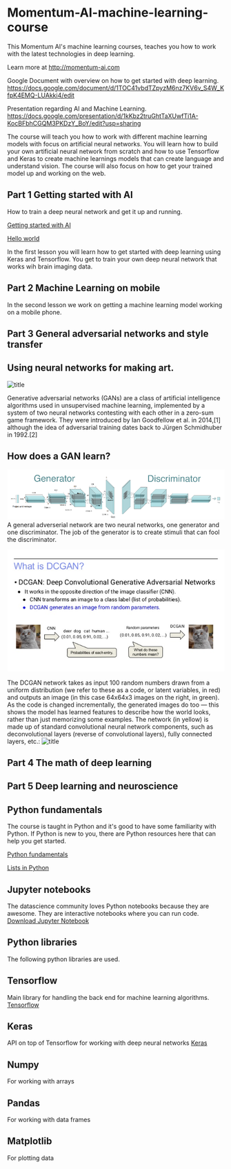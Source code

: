 # Momentum-AI-machine-learning-course
This Momentum AI's machine learning courses, teaches you how to work with the latest technologies in deep learning.

Learn more at http://momentum-ai.com

Google Document with overview on how to get started with deep learning.
https://docs.google.com/document/d/1TOC41vbdTZpyzM6nz7KV6v_S4W_KfpK4EMQ-LUAkki4/edit

Presentation regarding AI and Machine Learning.
https://docs.google.com/presentation/d/1kKbz2truGhtTaXUwfTi1A-KocBFbhCGQM3PKDzY_BoY/edit?usp=sharing

The course will teach you how to work with different machine learning models with focus on artificial neural networks.
You will learn how to build your own artificial neural network from scratch and how to use Tensorflow and Keras to create
machine learnings models that can create language and understand vision. The course will also focus on how to get your trained model up and working on the web.


## Part 1 Getting started with AI
How to train a deep neural network and get it up and running. 

[Getting started with AI](https://github.com/bcarlyle/Momentum-AI-machine-learning-course/blob/master/lesson1/Getting%20started%20with%20AI.ipynb)

[Hello world](https://github.com/bcarlyle/Momentum-AI-machine-learning-course/blob/master/lesson1/Hello%20world.ipynb)

In the first lesson you will learn how to get started with deep learning using Keras and Tensorflow. You get to train your own deep neural network that works wih brain imaging data. 

## Part 2 Machine Learning on mobile

In the second lesson we work on getting a machine learning model working on a mobile phone.

## Part 3 General adversarial networks and style transfer

## Using neural networks for making art. 

![title](lesson3/files/gans.png)

Generative adversarial networks (GANs) are a class of artificial intelligence algorithms used in unsupervised machine learning, implemented by a system of two neural networks contesting with each other in a zero-sum game framework. They were introduced by Ian Goodfellow et al. in 2014,[1] although the idea of adversarial training dates back to Jürgen Schmidhuber in 1992.[2]

## How does a GAN learn?
![title](lesson3/files/ganlearning.png)
A general adverserial network are two neural networks, one generator and one discriminator. The job of the generator is to create stimuli that can fool the discriminator.

![title](lesson3/files/dcgan.jpg)

The DCGAN network takes as input 100 random numbers drawn from a uniform distribution (we refer to these as a code, or latent variables, in red) 
and outputs an image (in this case 64x64x3 images on the right, in green). 
As the code is changed incrementally, the generated images do too — this shows the model 
has learned features to describe how the world looks, 
rather than just memorizing some examples.
The network (in yellow) is made up of standard convolutional neural network components, such as deconvolutional layers (reverse of convolutional layers), fully connected layers, etc.:
![title](files/gen_models_diag_1.svg)


## Part 4 The math of deep learning

## Part 5 Deep learning and neuroscience

## Python fundamentals
The course is taught in Python and it's good to have some familiarity with Python. If Python is new to you, there are Python resources here that can help you get started.

[Python fundamentals](https://github.com/bcarlyle/Momentum-AI-machine-learning-course/blob/master/python_fundamentals/PythonFundamental/PythonFundamentals.ipynb)

[Lists in Python](https://github.com/bcarlyle/Momentum-AI-machine-learning-course/blob/master/python_fundamentals/PythonFundamental/ListsinPython.ipynb)

## Jupyter notebooks
The datascience community loves Python notebooks because they are awesome. They are interactive notebooks where you can run code.
[Download Jupyter Notebook](http://jupyter.org/)

## Python libraries
The following python libraries are used.

## Tensorflow
Main library for handling the back end for machine learning algorithms. 
[Tensorflow](htt://tensorflow.org)

## Keras
API on top of Tensorflow for working with deep neural networks
[Keras](http://keras.io)

## Numpy
For working with arrays

## Pandas
For working with data frames

## Matplotlib
For plotting data



